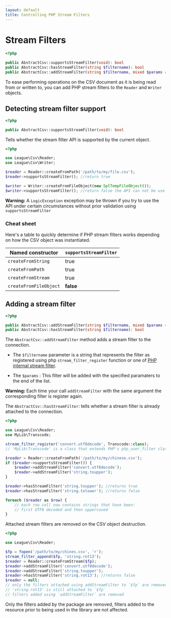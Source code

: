 ```yaml
---
layout: default
title: Controlling PHP Stream Filters
---
```


# Stream Filters

~~~php
<?php

public AbstractCsv::supportsStreamFilter(void): bool
public AbstractCsv::hasStreamFilter(string $filtername): bool
public AbstractCsv::addStreamFilter(string $filtername, mixed $params = null): self
~~~

To ease performing operations on the CSV document as it is being read from or written to, you can add PHP stream filters to the `Reader` and `Writer` objects.

## Detecting stream filter support

~~~php
<?php

public AbstractCsv::supportsStreamFilter(void): bool
~~~

Tells whether the stream filter API is supported by the current object.

~~~php
<?php

use League\Csv\Reader;
use League\Csv\Writer;

$reader = Reader::createFromPath('/path/to/my/file.csv');
$reader->supportsStreamFilter(); //return true

$writer = Writer::createFromFileObject(new SplTempFileObject());
$writer->supportsStreamFilter(); //return false the API can not be use
~~~

<p class="message-warning"><strong>Warning:</strong> A <code>LogicException</code> exception may be thrown if you try to use the API under certain circumstances without prior validation using <code>supportsStreamFilter</code></p>

### Cheat sheet

Here's a table to quickly determine if PHP stream filters works depending on how the CSV object was instantiated.

| Named constructor      | `supportsStreamFilter` |
|------------------------|------------------------|
| `createFromString`     |         true           |
| `createFromPath  `     |         true           |
| `createFromStream`     |         true           |
| `createFromFileObject` |       **false**        |


## Adding a stream filter

~~~php
<?php

public AbstractCsv::addStreamFilter(string $filtername, mixed $params = null): self
public AbstractCsv::hasStreamFilter(string $filtername): bool
~~~

The `AbstractCsv::addStreamFilter` method adds a stream filter to the connection.

- The `$filtername` parameter is a string that represents the filter as registered using php `stream_filter_register` function or one of [PHP internal stream filter](http://php.net/manual/en/filters.php).

- The `$params` : This filter will be added with the specified paramaters to the end of the list.

<p class="message-warning"><strong>Warning:</strong> Each time your call <code>addStreamFilter</code> with the same argument the corresponding filter is register again.</p>

The `AbstractCsv::hasStreamFilter`: tells whether a stream filter is already attached to the connection.

~~~php
<?php

use League\Csv\Reader;
use MyLib\Transcode;

stream_filter_register('convert.utf8decode', Transcode::class);
// 'MyLib\Transcode' is a class that extends PHP's php_user_filter class

$reader = Reader::createFromPath('/path/to/my/chinese.csv');
if ($reader->supportsStreamFilter()) {
	$reader->addStreamFilter('convert.utf8decode');
	$reader->addStreamFilter('string.toupper');
}

$reader->hasStreamFilter('string.toupper'); //returns true
$reader->hasStreamFilter('string.tolower'); //returns false

foreach ($reader as $row) {
	// each row cell now contains strings that have been:
	// first UTF8 decoded and then uppercased
}
~~~

<p class="message-info">Attached stream filters are removed on the CSV object destruction.</p>

~~~php
<?php

use League\Csv\Reader;

$fp = fopen('/path/to/my/chines.csv', 'r');
stream_filter_append($fp, 'string.rot13');
$reader = Reader::createFromStream($fp);
$reader->addStreamFilter('convert.utf8decode');
$reader->addStreamFilter('string.toupper');
$reader->hasStreamFilter('string.rot13'); //returns false
$reader = null;
// only the filters attached using addStreamFilter to `$fp` are removed.
// 'string.rot13' is still attached to `$fp`
// filters added using `addStreamFilter` are removed
~~~

<p class="message-warning">Only the filters added by the package are removed, filters added to the resource prior to being used in the library are not affected.</p>
